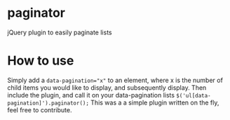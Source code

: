 paginator
=========

jQuery plugin to easily paginate lists

How to use
=========
Simply add a `data-pagination="x"`  to an element, where x is the number of child items you would like to display, and subsequently display.
Then include the plugin, and call it on your data-pagination lists `$('ul[data-pagination]').paginator();`
This was a a simple plugin written on the fly, feel free to contribute.